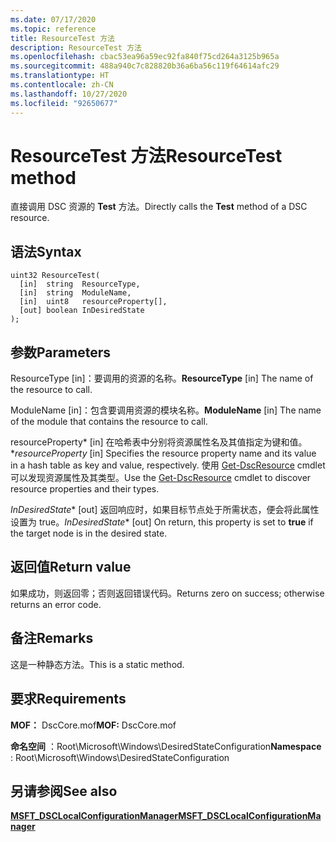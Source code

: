 ```yaml
---
ms.date: 07/17/2020
ms.topic: reference
title: ResourceTest 方法
description: ResourceTest 方法
ms.openlocfilehash: cbac53ea96a59ec92fa840f75cd264a3125b965a
ms.sourcegitcommit: 488a940c7c828820b36a6ba56c119f64614afc29
ms.translationtype: HT
ms.contentlocale: zh-CN
ms.lasthandoff: 10/27/2020
ms.locfileid: "92650677"
---
```

# <a name="resourcetest-method"></a><span data-ttu-id="892f3-103">ResourceTest 方法</span><span class="sxs-lookup"><span data-stu-id="892f3-103">ResourceTest method</span></span>

<span data-ttu-id="892f3-104">直接调用 DSC 资源的 **Test** 方法。</span><span class="sxs-lookup"><span data-stu-id="892f3-104">Directly calls the **Test** method of a DSC resource.</span></span>

## <a name="syntax"></a><span data-ttu-id="892f3-105">语法</span><span class="sxs-lookup"><span data-stu-id="892f3-105">Syntax</span></span>

```mof
uint32 ResourceTest(
  [in]  string  ResourceType,
  [in]  string  ModuleName,
  [in]  uint8   resourceProperty[],
  [out] boolean InDesiredState
);
```

## <a name="parameters"></a><span data-ttu-id="892f3-106">参数</span><span class="sxs-lookup"><span data-stu-id="892f3-106">Parameters</span></span>

<span data-ttu-id="892f3-107">ResourceType  \[in\]：要调用的资源的名称。</span><span class="sxs-lookup"><span data-stu-id="892f3-107">**ResourceType** \[in\] The name of the resource to call.</span></span>

<span data-ttu-id="892f3-108">ModuleName  \[in\]：包含要调用资源的模块名称。</span><span class="sxs-lookup"><span data-stu-id="892f3-108">**ModuleName** \[in\] The name of the module that contains the resource to call.</span></span>

<span data-ttu-id="892f3-109">resourceProperty\* \[in\] 在哈希表中分别将资源属性名及其值指定为键和值。</span><span class="sxs-lookup"><span data-stu-id="892f3-109">\**_resourceProperty_* \[in\] Specifies the resource property name and its value in a hash table as key and value, respectively.</span></span> <span data-ttu-id="892f3-110">使用 [Get-DscResource](/powershell/module/PSDesiredStateConfiguration/Get-DscResource) cmdlet 可以发现资源属性及其类型。</span><span class="sxs-lookup"><span data-stu-id="892f3-110">Use the [Get-DscResource](/powershell/module/PSDesiredStateConfiguration/Get-DscResource) cmdlet to discover resource properties and their types.</span></span>

<span data-ttu-id="892f3-111">*InDesiredState*\* \[out\] 返回响应时，如果目标节点处于所需状态，便会将此属性设置为 true。</span><span class="sxs-lookup"><span data-stu-id="892f3-111">*InDesiredState*\* \[out\] On return, this property is set to **true** if the target node is in the desired state.</span></span>

## <a name="return-value"></a><span data-ttu-id="892f3-112">返回值</span><span class="sxs-lookup"><span data-stu-id="892f3-112">Return value</span></span>

<span data-ttu-id="892f3-113">如果成功，则返回零；否则返回错误代码。</span><span class="sxs-lookup"><span data-stu-id="892f3-113">Returns zero on success; otherwise returns an error code.</span></span>

## <a name="remarks"></a><span data-ttu-id="892f3-114">备注</span><span class="sxs-lookup"><span data-stu-id="892f3-114">Remarks</span></span>

<span data-ttu-id="892f3-115">这是一种静态方法。</span><span class="sxs-lookup"><span data-stu-id="892f3-115">This is a static method.</span></span>

## <a name="requirements"></a><span data-ttu-id="892f3-116">要求</span><span class="sxs-lookup"><span data-stu-id="892f3-116">Requirements</span></span>

<span data-ttu-id="892f3-117">**MOF：** DscCore.mof</span><span class="sxs-lookup"><span data-stu-id="892f3-117">**MOF:** DscCore.mof</span></span>

<span data-ttu-id="892f3-118">**命名空间** ：Root\Microsoft\Windows\DesiredStateConfiguration</span><span class="sxs-lookup"><span data-stu-id="892f3-118">**Namespace** : Root\Microsoft\Windows\DesiredStateConfiguration</span></span>

## <a name="see-also"></a><span data-ttu-id="892f3-119">另请参阅</span><span class="sxs-lookup"><span data-stu-id="892f3-119">See also</span></span>

[<span data-ttu-id="892f3-120">**MSFT_DSCLocalConfigurationManager**</span><span class="sxs-lookup"><span data-stu-id="892f3-120">**MSFT_DSCLocalConfigurationManager**</span></span>](msft-dsclocalconfigurationmanager.md)
